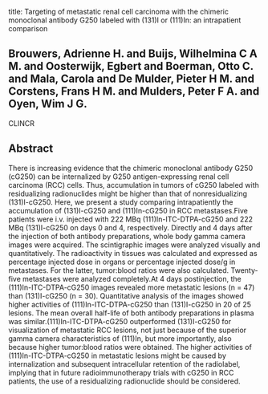 title: Targeting of metastatic renal cell carcinoma with the chimeric monoclonal antibody G250 labeled with (131)I or (111)In: an intrapatient comparison

## Brouwers, Adrienne H. and Buijs, Wilhelmina C A M. and Oosterwijk, Egbert and Boerman, Otto C. and Mala, Carola and De Mulder, Pieter H M. and Corstens, Frans H M. and Mulders, Peter F A. and Oyen, Wim J G.
CLINCR


## Abstract
There is increasing evidence that the chimeric monoclonal antibody G250 (cG250) can be internalized by G250 antigen-expressing renal cell carcinoma (RCC) cells. Thus, accumulation in tumors of cG250 labeled with residualizing radionuclides might be higher than that of nonresidualizing (131)I-cG250. Here, we present a study comparing intrapatiently the accumulation of (131)I-cG250 and (111)In-cG250 in RCC metastases.Five patients were i.v. injected with 222 MBq (111)In-ITC-DTPA-cG250 and 222 MBq (131)I-cG250 on days 0 and 4, respectively. Directly and 4 days after the injection of both antibody preparations, whole body gamma camera images were acquired. The scintigraphic images were analyzed visually and quantitatively. The radioactivity in tissues was calculated and expressed as percentage injected dose in organs or percentage injected dose/g in metastases. For the latter, tumor:blood ratios were also calculated. Twenty-five metastases were analyzed completely.At 4 days postinjection, the (111)In-ITC-DTPA-cG250 images revealed more metastatic lesions (n = 47) than (131)I-cG250 (n = 30). Quantitative analysis of the images showed higher activities of (111)In-ITC-DTPA-cG250 than (131)I-cG250 in 20 of 25 lesions. The mean overall half-life of both antibody preparations in plasma was similar.(111)In-ITC-DTPA-cG250 outperformed (131)I-cG250 for visualization of metastatic RCC lesions, not just because of the superior gamma camera characteristics of (111)In, but more importantly, also because higher tumor:blood ratios were obtained. The higher activities of (111)In-ITC-DTPA-cG250 in metastatic lesions might be caused by internalization and subsequent intracellular retention of the radiolabel, implying that in future radioimmunotherapy trials with cG250 in RCC patients, the use of a residualizing radionuclide should be considered.

